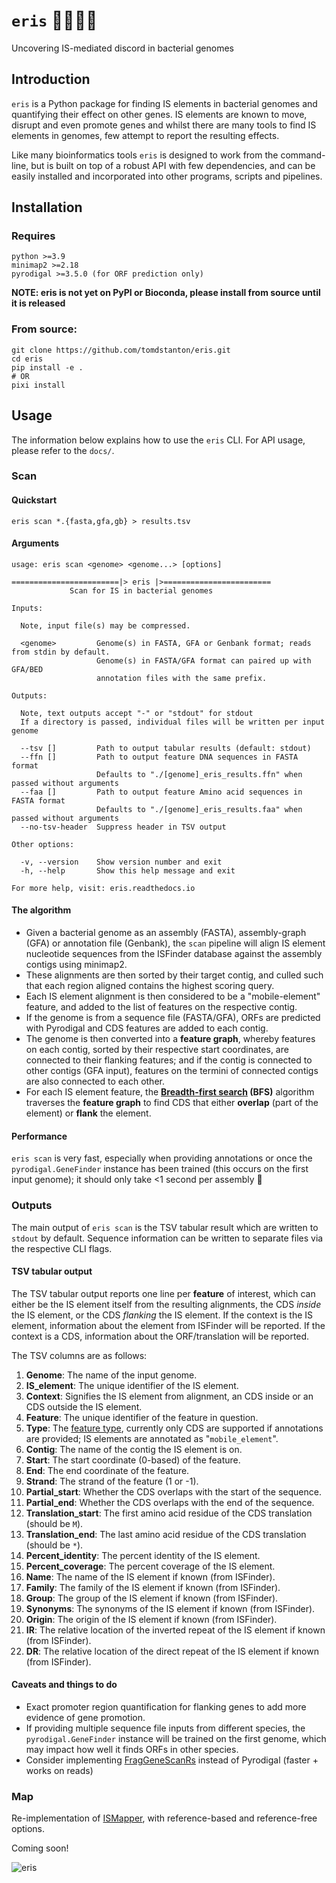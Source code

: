 # `eris` 🧬🧞‍♀🔮️
Uncovering IS-mediated discord in bacterial genomes

## Introduction
`eris` is a Python package for finding IS elements in bacterial genomes and quantifying their effect on other genes.
IS elements are known to move, disrupt and even promote genes and whilst there are many tools to find IS elements in
genomes, few attempt to report the resulting effects. 

Like many bioinformatics tools `eris` is designed to work from 
the command-line, but is built on top of a robust API with few dependencies, and can be easily installed and
incorporated into other programs, scripts and pipelines.

## Installation

### Requires
```
python >=3.9
minimap2 >=2.18
pyrodigal >=3.5.0 (for ORF prediction only)
```
**NOTE: eris is not yet on PyPI or Bioconda, please install from source until it is released**

### From source:
```shell
git clone https://github.com/tomdstanton/eris.git
cd eris
pip install -e .
# OR
pixi install
```

## Usage
The information below explains how to use the `eris` CLI. For API usage, please refer to the `docs/`.

### Scan

#### Quickstart
`eris scan *.{fasta,gfa,gb} > results.tsv`

#### Arguments
```shell
usage: eris scan <genome> <genome...> [options]

========================|> eris |>========================
             Scan for IS in bacterial genomes             

Inputs:
  
  Note, input file(s) may be compressed.

  <genome>         Genome(s) in FASTA, GFA or Genbank format; reads from stdin by default.
                   Genome(s) in FASTA/GFA format can paired up with GFA/BED
                   annotation files with the same prefix.

Outputs:
  
  Note, text outputs accept "-" or "stdout" for stdout
  If a directory is passed, individual files will be written per input genome

  --tsv []         Path to output tabular results (default: stdout)
  --ffn []         Path to output feature DNA sequences in FASTA format
                   Defaults to "./[genome]_eris_results.ffn" when passed without arguments
  --faa []         Path to output feature Amino acid sequences in FASTA format
                   Defaults to "./[genome]_eris_results.faa" when passed without arguments
  --no-tsv-header  Suppress header in TSV output

Other options:

  -v, --version    Show version number and exit
  -h, --help       Show this help message and exit

For more help, visit: eris.readthedocs.io
```

#### The algorithm 
- Given a bacterial genome as an assembly (FASTA), assembly-graph (GFA) or annotation file (Genbank), the `scan` pipeline
will align IS element nucleotide sequences from the ISFinder database against the assembly contigs using minimap2.
- These alignments are then sorted by their target contig, and culled such that each region aligned contains the highest 
scoring query.
- Each IS element alignment is then considered to be a "mobile-element" feature, and added to the list
of features on the respective contig.
- If the genome is from a sequence file (FASTA/GFA), ORFs are predicted with Pyrodigal and CDS features are added to
each contig.
- The genome is then converted into a **feature graph**, whereby features on each contig, sorted by their respective
start coordinates, are connected to their flanking features; and if the contig is connected to other contigs 
(GFA input), features on the termini of connected contigs are also connected to each other.
- For each IS element feature, the **[Breadth-first search](https://en.wikipedia.org/wiki/Breadth-first_search) (BFS)**
algorithm traverses the **feature graph** to find CDS that either **overlap** (part of the element) or **flank**
the element.

#### Performance 
`eris scan` is very fast, especially when providing annotations or once the `pyrodigal.GeneFinder` instance has been
trained (this occurs on the first input genome); it should only take <1 second per assembly 🚀

### Outputs

The main output of `eris scan` is the TSV tabular result which are written to `stdout` by default. Sequence information
can be written to separate files via the respective CLI flags.

#### TSV tabular output

The TSV tabular output reports one line per **feature** of interest, which can either be the IS element itself from the
resulting alignments, the CDS _inside_ the IS element, or the CDS _flanking_ the IS element. If the context is the
IS element, information about the element from ISFinder will be reported. If the context is a CDS, information about
the ORF/translation will be reported.

The TSV columns are as follows:

1. **Genome**: The name of the input genome.
1. **IS_element**: The unique identifier of the IS element.
1. **Context**: Signifies the IS element from alignment, an CDS inside or an CDS outside the IS element.
1. **Feature**: The unique identifier of the feature in question.
1. **Type**: The [feature type](https://www.insdc.org/submitting-standards/feature-table/), currently only CDS are 
supported if annotations are provided; IS elements are annotated as "`mobile_element`".
1. **Contig**: The name of the contig the IS element is on.
1. **Start**: The start coordinate (0-based) of the feature.
1. **End**: The end coordinate of the feature.
1. **Strand**: The strand of the feature (1 or -1).
1. **Partial_start**: Whether the CDS overlaps with the start of the sequence.
1. **Partial_end**: Whether the CDS overlaps with the end of the sequence.
1. **Translation_start**: The first amino acid residue of the CDS translation (should be `M`).
1. **Translation_end**: The last amino acid residue of the CDS translation (should be `*`).
1. **Percent_identity**: The percent identity of the IS element.
1. **Percent_coverage**: The percent coverage of the IS element.
1. **Name**: The name of the IS element if known (from ISFinder).
1. **Family**: The family of the IS element if known (from ISFinder).
1. **Group**: The group of the IS element if known (from ISFinder).
1. **Synonyms**: The synonyms of the IS element if known (from ISFinder).
1. **Origin**: The origin of the IS element if known (from ISFinder).
1. **IR**: The relative location of the inverted repeat of the IS element if known (from ISFinder).
1. **DR**: The relative location of the direct repeat of the IS element if known (from ISFinder).

#### Caveats and things to do
 - Exact promoter region quantification for flanking genes to add more evidence of gene promotion.
 - If providing multiple sequence file inputs from different species, the `pyrodigal.GeneFinder` instance
will be trained on the first genome, which may impact how well it finds ORFs in other species.
 - Consider implementing [FragGeneScanRs](github.com/unipept/FragGeneScanRs) instead of Pyrodigal 
(faster + works on reads)


### Map
Re-implementation of [ISMapper](https://github.com/jhawkey/IS_mapper), with reference-based and reference-free options.

Coming soon!


![eris](https://static.wikia.nocookie.net/dreamworks/images/6/6f/Sinbad-disneyscreencaps.com-1100.jpg/revision/latest?cb=20240311205845)
